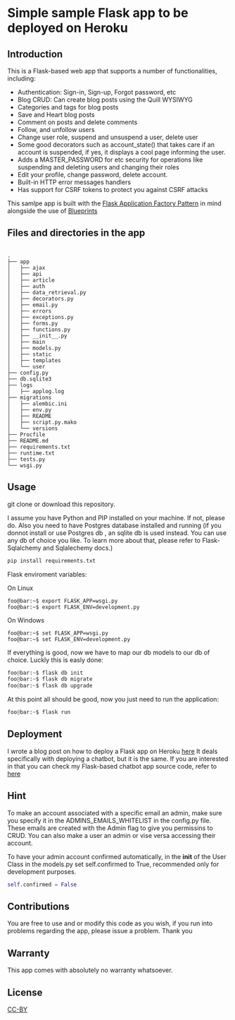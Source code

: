 # Simple sample Flask app to be deployed on Heroku

## Introduction
This is a Flask-based web app that supports a number of functionalities, including:
+ Authentication: Sign-in, Sign-up, Forgot password, etc
+ Blog CRUD: Can create blog posts using the Quill WYSIWYG
+ Categories and tags for blog posts
+ Save and Heart blog posts
+ Comment on posts and delete comments
+ Follow, and unfollow users
+ Change user role, suspend and unsuspend a user, delete user
+ Some good decorators such as account_state() that takes care if an account is suspended, if yes, it displays a cool page informing the user.
+ Adds a MASTER_PASSWORD for etc security for operations like suspending and deleting users and changing their roles
+ Edit your profile, change password, delete account.
+ Built-in HTTP error messages handlers
+ Has support for CSRF tokens to protect you against CSRF attacks

This samlpe app is built with the [Flask Application Factory Pattern](https://flask.palletsprojects.com/en/1.1.x/patterns/appfactories/) in mind alongside the use of [Blueprints](https://flask.palletsprojects.com/en/1.1.x/blueprints/#blueprints)

## Files and directories in the app

```console

.
├── app
│   ├── ajax
│   ├── api
│   ├── article
│   ├── auth
│   ├── data_retrieval.py
│   ├── decorators.py
│   ├── email.py
│   ├── errors
│   ├── exceptions.py
│   ├── forms.py
│   ├── functions.py
│   ├── __init__.py
│   ├── main
│   ├── models.py
│   ├── static
│   ├── templates
│   └── user
├── config.py
├── db.sqlite3
├── logs
│   ├── applog.log
├── migrations
│   ├── alembic.ini
│   ├── env.py
│   ├── README
│   ├── script.py.mako
│   └── versions
├── Procfile
├── README.md
├── requirements.txt
├── runtime.txt
├── tests.py
└── wsgi.py
```


## Usage

git clone or download this repository.

I assume you have Python and PIP installed on your machine. If not, please do.
Also you need to have Postgres database installed and running (if you donnot install or use Postgres db
, an sqlite db is used instead. You can use any db of choice you like. To learn more about that, please refer to Flask-Sqlalchemy and Sqlalechemy docs.)

```python
pip install requirements.txt
```

Flask enviroment variables:

On Linux
```console
foo@bar:~$ export FLASK_APP=wsgi.py
foo@bar:~$ export FLASK_ENV=development.py
```

On Windows
```console
foo@bar:~$ set FLASK_APP=wsgi.py
foo@bar:~$ set FLASK_ENV=development.py
```

If everything is good, now we have to map our db models to our db of choice. Luckly this is easly done:

```python
foo@bar:~$ flask db init
foo@bar:~$ flask db migrate
foo@bar:~$ flask db upgrade
```
At this point all should be good, now you just need to run the application:

```python
foo@bar:~$ flask run
```

## Deployment

I wrote a blog post on how to deploy a Flask app on Heroku [here](https://langcodex.herokuapp.com/posts/34) It deals specifically with deploying a chatbot, but it is the same. If you are interested in that you can check my Flask-based chatbot app source code, refer to [here](https://github.com/MurphyAdam/langandcode)

## Hint
To make an account associated with a specific email an admin, make sure you specify it in the ADMINS_EMAILS_WHITELIST in the config.py file. These emails are created with the Admin flag to give you permissins to CRUD. You can also make a user an admin or vise versa accessing their account.

To have your admin account confirmed automatically, in the __init__ of the User Class in the models.py 
set self.confirmed to True, recommended only for development purposes.
```python
self.confirmed = False
```

## Contributions
You are free to use and or modify this code as you wish, if you run into problems regarding the app, please issue a problem. Thank you

## Warranty
This app comes with absolutely no warranty whatsoever.

## License
[CC-BY](https://creativecommons.org/licenses/by/3.0/)
